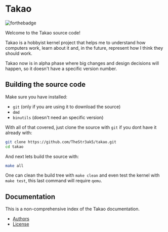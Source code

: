 # Takao

![forthebadge](https://forthebadge.com/images/badges/contains-cat-gifs.svg)

Welcome to the Takao source code!

Takao is a hobbyist kernel project that helps me to understand how computers 
work, learn about it and, in the future, represent how I think they 
should work.

Takao now is in alpha phase where big changes and design decisions will 
happen, so it doesn't have a specific version number.

## Building the source code

Make sure you have installed:

* `git` (only if you are using it to download the source)
* `dmd`
* `binutils` (doesn't need an specific version)

With all of that covered, just clone the source with `git` if you dont
have it already with:

```bash
git clone https://github.com/TheStr3ak5/takao.git
cd takao
```

And next lets build the source with:

```bash
make all
```

One can clean the build tree with `make clean` and even test the kernel with
`make test`, this last command will require `qemu`.

## Documentation

This is a non-comprehensive index of the Takao documentation.

+ [Authors](AUTHORS.md)
+ [License](LICENSE.md)
